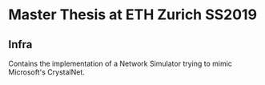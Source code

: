 # Master Thesis at ETH Zurich SS2019

## Infra

Contains the implementation of a Network Simulator trying to mimic 
Microsoft's CrystalNet.
